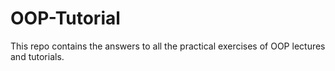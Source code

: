 # OOP-Tutorial
This repo contains the answers to all the practical exercises of OOP lectures and tutorials.
